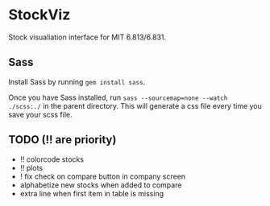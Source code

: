 # StockViz
Stock visualiation interface for MIT 6.813/6.831.

## Sass
Install Sass by running `gem install sass`.

Once you have Sass installed, run `sass --sourcemap=none --watch ./scss:./` in the parent directory. This will generate a css file every time you save your scss file.

## TODO (!! are priority)
- !! colorcode stocks
- !! plots
- ! fix check on compare button in company screen
- alphabetize new stocks when added to compare
- extra line when first item in table is missing
